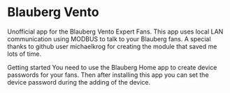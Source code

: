 # Blauberg Vento

Unofficial app for the Blauberg Vento Expert Fans. This app uses local LAN communication using MODBUS to talk to your Blauberg fans. A special thanks to github user michaelkrog for creating the module that saved me lots of time.

Getting started
You need to use the Blauberg Home app to create device passwords for your fans.
Then after installing this app you can set the device password during the adding of the device.
